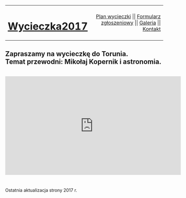 <!DOCTYPE html>
 <html lang="pl">
 <head>
 <meta charset="utf-8">
 <title>Wycieczka do Torunia - lab.03</title>
  <meta name="description" content="...">
 <meta name="keywords" content="Toruń, wycieczka">
 <meta name="author" content="NN">
 <meta http-equiv="X-Ua-Compatible" content="IE=edge,chrome=1">
 <link rel="stylesheet" href="main03.css">
 <script src="code.js"></script>
  </head>
 <body>
<div class="container"> 
<div class="logo"> 
<table width="100%" border="0">
<tr>
<td align="left">
<h1><a href="index.html">Wycieczka2017</a></h1>
</td>
<td align="right">
<a href="plan_wycieczki.html">Plan wycieczki</a> || 
<a href="formularz_zgloszeniowy.html">Formularz zgłoszeniowy</a> || 
<a href="galeria.html">Galeria</a> || 
<a href="kontakt.html">Kontakt</a>
</td>
</tr>
</table>
</div>
	<div class="content">
	<h2> Zapraszamy na wycieczkę do Torunia.<br>
	Temat przewodni: Mikołaj Kopernik i astronomia.</h2>
	<br>
	<iframe width="560" height="315" src="https://www.youtube.com/embed/1UU4LZzdoUg" frameborder="0" allow="accelerometer; autoplay; encrypted-media; gyroscope; picture-in-picture" allowfullscreen></iframe>
	<br><br>
<h3><SCRIPT>document.write("Dziś jest " + podaj_date())</SCRIPT>
</h3>

</div>
	<div class="footer">Ostatnia aktualizacja strony 2017 r.</div>
			</div>
</body>
</html>
